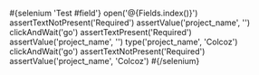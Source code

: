 \#{selenium 'Test \#field'} open('@{Fields.index()}') assertTextNotPresent('Required') assertValue('project_name', '') clickAndWait('go') assertTextPresent('Required') assertValue('project_name', '') type('project_name', 'Colcoz') clickAndWait('go') assertTextNotPresent('Required') assertValue('project_name', 'Colcoz') \#{/selenium}
